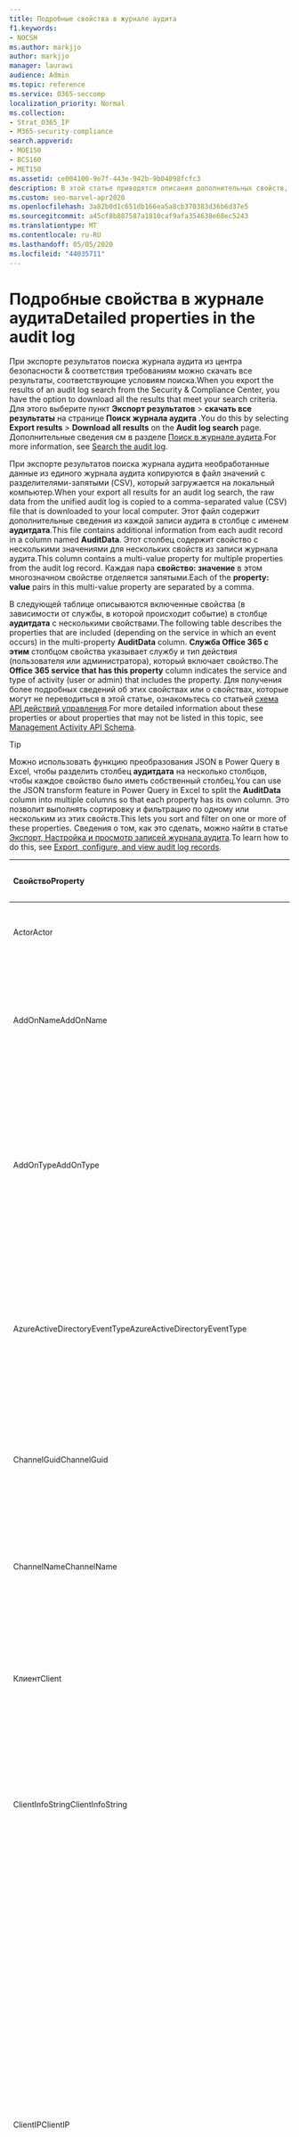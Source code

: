 ```yaml
---
title: Подробные свойства в журнале аудита
f1.keywords:
- NOCSH
ms.author: markjjo
author: markjjo
manager: laurawi
audience: Admin
ms.topic: reference
ms.service: O365-seccomp
localization_priority: Normal
ms.collection:
- Strat_O365_IP
- M365-security-compliance
search.appverid:
- MOE150
- BCS160
- MET150
ms.assetid: ce004100-9e7f-443e-942b-9b04098fcfc3
description: В этой статье приводятся описания дополнительных свойств, включенных при экспорте результатов для записи журнала аудита Office 365.
ms.custom: seo-marvel-apr2020
ms.openlocfilehash: 3a82b0d1c651db166ea5a8cb370383d36b6d37e5
ms.sourcegitcommit: a45cf8b887587a1810caf9afa354638e68ec5243
ms.translationtype: MT
ms.contentlocale: ru-RU
ms.lasthandoff: 05/05/2020
ms.locfileid: "44035711"
---
```

# <a name="detailed-properties-in-the-audit-log"></a><span data-ttu-id="66207-103">Подробные свойства в журнале аудита</span><span class="sxs-lookup"><span data-stu-id="66207-103">Detailed properties in the audit log</span></span>

<span data-ttu-id="66207-104">При экспорте результатов поиска журнала аудита из центра безопасности & соответствия требованиям можно скачать все результаты, соответствующие условиям поиска.</span><span class="sxs-lookup"><span data-stu-id="66207-104">When you export the results of an audit log search from the Security & Compliance Center, you have the option to download all the results that meet your search criteria.</span></span> <span data-ttu-id="66207-105">Для этого выберите пункт **Экспорт результатов** \> **скачать все результаты** на странице **Поиск журнала аудита** .</span><span class="sxs-lookup"><span data-stu-id="66207-105">You do this by selecting **Export results** \> **Download all results** on the **Audit log search** page.</span></span> <span data-ttu-id="66207-106">Дополнительные сведения см в разделе [Поиск в журнале аудита](search-the-audit-log-in-security-and-compliance.md).</span><span class="sxs-lookup"><span data-stu-id="66207-106">For more information, see [Search the audit log](search-the-audit-log-in-security-and-compliance.md).</span></span>
  
 <span data-ttu-id="66207-107">При экспорте результатов поиска журнала аудита необработанные данные из единого журнала аудита копируются в файл значений с разделителями-запятыми (CSV), который загружается на локальный компьютер.</span><span class="sxs-lookup"><span data-stu-id="66207-107">When your export all results for an audit log search, the raw data from the unified audit log is copied to a comma-separated value (CSV) file that is downloaded to your local computer.</span></span> <span data-ttu-id="66207-108">Этот файл содержит дополнительные сведения из каждой записи аудита в столбце с именем **аудитдата**.</span><span class="sxs-lookup"><span data-stu-id="66207-108">This file contains additional information from each audit record in a column named **AuditData**.</span></span> <span data-ttu-id="66207-109">Этот столбец содержит свойство с несколькими значениями для нескольких свойств из записи журнала аудита.</span><span class="sxs-lookup"><span data-stu-id="66207-109">This column contains a multi-value property for multiple properties from the audit log record.</span></span> <span data-ttu-id="66207-110">Каждая пара **свойство: значение** в этом многозначном свойстве отделяется запятыми.</span><span class="sxs-lookup"><span data-stu-id="66207-110">Each of the **property: value** pairs in this multi-value property are separated by a comma.</span></span> 
  
<span data-ttu-id="66207-111">В следующей таблице описываются включенные свойства (в зависимости от службы, в которой происходит событие) в столбце **аудитдата** с несколькими свойствами.</span><span class="sxs-lookup"><span data-stu-id="66207-111">The following table describes the properties that are included (depending on the service in which an event occurs) in the multi-property **AuditData** column.</span></span> <span data-ttu-id="66207-112">**Служба Office 365 с этим** столбцом свойства указывает службу и тип действия (пользователя или администратора), который включает свойство.</span><span class="sxs-lookup"><span data-stu-id="66207-112">The **Office 365 service that has this property** column indicates the service and type of activity (user or admin) that includes the property.</span></span> <span data-ttu-id="66207-113">Для получения более подробных сведений об этих свойствах или о свойствах, которые могут не переводиться в этой статье, ознакомьтесь со статьей [схема API действий управления](https://go.microsoft.com/fwlink/p/?LinkId=717993).</span><span class="sxs-lookup"><span data-stu-id="66207-113">For more detailed information about these properties or about properties that may not be listed in this topic, see [Management Activity API Schema](https://go.microsoft.com/fwlink/p/?LinkId=717993).</span></span>
  
> [!TIP]
> <span data-ttu-id="66207-114">Можно использовать функцию преобразования JSON в Power Query в Excel, чтобы разделить столбец **аудитдата** на несколько столбцов, чтобы каждое свойство было иметь собственный столбец.</span><span class="sxs-lookup"><span data-stu-id="66207-114">You can use the JSON transform feature in Power Query in Excel to split the **AuditData** column into multiple columns so that each property has its own column.</span></span> <span data-ttu-id="66207-115">Это позволит выполнять сортировку и фильтрацию по одному или нескольким из этих свойств.</span><span class="sxs-lookup"><span data-stu-id="66207-115">This lets you sort and filter on one or more of these properties.</span></span> <span data-ttu-id="66207-116">Сведения о том, как это сделать, можно найти в статье [Экспорт, Настройка и просмотр записей журнала аудита](export-view-audit-log-records.md).</span><span class="sxs-lookup"><span data-stu-id="66207-116">To learn how to do this, see [Export, configure, and view audit log records](export-view-audit-log-records.md).</span></span> 
  
|<span data-ttu-id="66207-117">**Свойство**</span><span class="sxs-lookup"><span data-stu-id="66207-117">**Property**</span></span>|<span data-ttu-id="66207-118">**Описание**</span><span class="sxs-lookup"><span data-stu-id="66207-118">**Description**</span></span>|<span data-ttu-id="66207-119">**Служба Microsoft 365 с этим свойством**</span><span class="sxs-lookup"><span data-stu-id="66207-119">**Microsoft 365 service that has this property**</span></span>|
|:-----|:-----|:-----|
|<span data-ttu-id="66207-120">Actor</span><span class="sxs-lookup"><span data-stu-id="66207-120">Actor</span></span>|<span data-ttu-id="66207-121">Учетная запись пользователя или службы, которая выполнила действие.</span><span class="sxs-lookup"><span data-stu-id="66207-121">The user or service account that performed the action.</span></span>|<span data-ttu-id="66207-122">Azure Active Directory</span><span class="sxs-lookup"><span data-stu-id="66207-122">Azure Active Directory</span></span>|
|<span data-ttu-id="66207-123">AddOnName</span><span class="sxs-lookup"><span data-stu-id="66207-123">AddOnName</span></span>|<span data-ttu-id="66207-124">Имя надстройки, которая была добавлена, удалена или обновлена в команде.</span><span class="sxs-lookup"><span data-stu-id="66207-124">The name of an add-on that was added, removed, or updated in a team.</span></span> <span data-ttu-id="66207-125">Тип надстроек в Microsoft Teams — это Bot, соединитель или вкладка.</span><span class="sxs-lookup"><span data-stu-id="66207-125">The type of add-ons in Microsoft Teams is a bot, a connector, or a tab.</span></span>|<span data-ttu-id="66207-126">Microsoft Teams</span><span class="sxs-lookup"><span data-stu-id="66207-126">Microsoft Teams</span></span>|
|<span data-ttu-id="66207-127">AddOnType</span><span class="sxs-lookup"><span data-stu-id="66207-127">AddOnType</span></span>|<span data-ttu-id="66207-128">Тип надстройки, которая была добавлена, удалена или обновлена в команде.</span><span class="sxs-lookup"><span data-stu-id="66207-128">The type of an add-on that was added, removed, or updated in a team.</span></span> <span data-ttu-id="66207-129">Следующие значения указывают тип надстройки.</span><span class="sxs-lookup"><span data-stu-id="66207-129">The following values indicate the type of add-on.</span></span>  <br/> <span data-ttu-id="66207-130">**1** — указывает на Bot.</span><span class="sxs-lookup"><span data-stu-id="66207-130">**1** - Indicates a bot.</span></span><br/> <span data-ttu-id="66207-131">**2** — указывает на соединитель.</span><span class="sxs-lookup"><span data-stu-id="66207-131">**2** - Indicates a connector.</span></span><br/> <span data-ttu-id="66207-132">**3** — указывает на вкладку.</span><span class="sxs-lookup"><span data-stu-id="66207-132">**3** - Indicates a tab.</span></span>|<span data-ttu-id="66207-133">Microsoft Teams</span><span class="sxs-lookup"><span data-stu-id="66207-133">Microsoft Teams</span></span>|
|<span data-ttu-id="66207-134">AzureActiveDirectoryEventType</span><span class="sxs-lookup"><span data-stu-id="66207-134">AzureActiveDirectoryEventType</span></span>|<span data-ttu-id="66207-135">Тип события Azure Active Directory.</span><span class="sxs-lookup"><span data-stu-id="66207-135">The type of Azure Active Directory event.</span></span> <span data-ttu-id="66207-136">Следующие значения указывают тип события.</span><span class="sxs-lookup"><span data-stu-id="66207-136">The following values indicate the type of event.</span></span>  <br/> <span data-ttu-id="66207-137">**0** — указывает на событие входа в учетную запись.</span><span class="sxs-lookup"><span data-stu-id="66207-137">**0** - Indicates an account login event.</span></span><br/> <span data-ttu-id="66207-138">**1** — указывает на событие безопасности приложения Azure.</span><span class="sxs-lookup"><span data-stu-id="66207-138">**1** - Indicates an Azure application security event.</span></span>|<span data-ttu-id="66207-139">Azure Active Directory</span><span class="sxs-lookup"><span data-stu-id="66207-139">Azure Active Directory</span></span>|
|<span data-ttu-id="66207-140">ChannelGuid</span><span class="sxs-lookup"><span data-stu-id="66207-140">ChannelGuid</span></span>|<span data-ttu-id="66207-141">Идентификатор канала Microsoft Teams.</span><span class="sxs-lookup"><span data-stu-id="66207-141">The ID of a Microsoft Teams channel.</span></span> <span data-ttu-id="66207-142">Команда, в которой находится канал, определена свойствами **теамнаме** и **теамгуид** .</span><span class="sxs-lookup"><span data-stu-id="66207-142">The team that the channel is located in is identified by the **TeamName** and **TeamGuid** properties.</span></span>|<span data-ttu-id="66207-143">Microsoft Teams</span><span class="sxs-lookup"><span data-stu-id="66207-143">Microsoft Teams</span></span>|
|<span data-ttu-id="66207-144">ChannelName</span><span class="sxs-lookup"><span data-stu-id="66207-144">ChannelName</span></span>|<span data-ttu-id="66207-145">Имя канала Microsoft Teams.</span><span class="sxs-lookup"><span data-stu-id="66207-145">The name of a Microsoft Teams channel.</span></span> <span data-ttu-id="66207-146">Команда, в которой находится канал, определена свойствами **теамнаме** и **теамгуид** .</span><span class="sxs-lookup"><span data-stu-id="66207-146">The team that the channel is located in is identified by the **TeamName** and **TeamGuid** properties.</span></span>|<span data-ttu-id="66207-147">Microsoft Teams</span><span class="sxs-lookup"><span data-stu-id="66207-147">Microsoft Teams</span></span>|
|<span data-ttu-id="66207-148">Клиент</span><span class="sxs-lookup"><span data-stu-id="66207-148">Client</span></span>|<span data-ttu-id="66207-149">Клиентское устройство, ОС устройства и браузер устройства, используемый для события входа (например, Nokia Lumia 920; Windows Phone 8; IE Mobile 11).</span><span class="sxs-lookup"><span data-stu-id="66207-149">The client device, the device OS, and the device browser used for the login event (for example, Nokia Lumia 920; Windows Phone 8; IE Mobile 11).</span></span>|<span data-ttu-id="66207-150">Azure Active Directory</span><span class="sxs-lookup"><span data-stu-id="66207-150">Azure Active Directory</span></span>|
|<span data-ttu-id="66207-151">ClientInfoString</span><span class="sxs-lookup"><span data-stu-id="66207-151">ClientInfoString</span></span>|<span data-ttu-id="66207-152">Сведения о почтовом клиенте, который использовался для выполнения операции (например, версия браузера, версия Outlook и сведения о мобильном устройстве)</span><span class="sxs-lookup"><span data-stu-id="66207-152">Information about the email client that was used to perform the operation, such as a browser version, Outlook version, and mobile device information</span></span>|<span data-ttu-id="66207-153">Exchange (действие почтового ящика)</span><span class="sxs-lookup"><span data-stu-id="66207-153">Exchange (mailbox activity)</span></span>|
|<span data-ttu-id="66207-154">ClientIP</span><span class="sxs-lookup"><span data-stu-id="66207-154">ClientIP</span></span>|<span data-ttu-id="66207-155">IP-адрес устройства, которое использовалось при регистрации действия в журнале.</span><span class="sxs-lookup"><span data-stu-id="66207-155">The IP address of the device that was used when the activity was logged.</span></span> <span data-ttu-id="66207-156">IP-адрес отображается в формате адреса IPv4 или IPv6.</span><span class="sxs-lookup"><span data-stu-id="66207-156">The IP address is displayed in either an IPv4 or IPv6 address format.</span></span><br/><br/> <span data-ttu-id="66207-157">Для некоторых служб значение, отображаемое в этом свойстве, может быть IP-адресом доверенного приложения (например, веб-приложений Office), обращающегося в службу от имени пользователя, а не IP-адресом устройства пользователя, выполнившего действие.</span><span class="sxs-lookup"><span data-stu-id="66207-157">For some services, the value displayed in this property might be the IP address for a trusted application (for example, Office on the web apps) calling into the service on behalf of a user and not the IP address of the device used by person who performed the activity.</span></span> <br/><br/><span data-ttu-id="66207-158">Кроме того, для действий администратора (или действий, выполняемых системной учетной записью) для событий, связанных с Azure Active Directory, этот IP-адрес не записывается `null`, а свойство клиентип имеет значение.</span><span class="sxs-lookup"><span data-stu-id="66207-158">Also, for admin activity (or activity performed by a system account) for Azure Active Directory-related events, the IP address isn't logged and the value for the ClientIP property is `null`.</span></span> |<span data-ttu-id="66207-159">Azure Active Directory, Exchange, SharePoint</span><span class="sxs-lookup"><span data-stu-id="66207-159">Azure Active Directory, Exchange, SharePoint</span></span>|
|<span data-ttu-id="66207-160">CreationTime</span><span class="sxs-lookup"><span data-stu-id="66207-160">CreationTime</span></span>|<span data-ttu-id="66207-161">Дата и время выполнения действия пользователем в формате UTC.</span><span class="sxs-lookup"><span data-stu-id="66207-161">The date and time in Coordinated Universal Time (UTC) when the user performed the activity.</span></span>|<span data-ttu-id="66207-162">Все</span><span class="sxs-lookup"><span data-stu-id="66207-162">All</span></span>|
|<span data-ttu-id="66207-163">DestinationFileExtension</span><span class="sxs-lookup"><span data-stu-id="66207-163">DestinationFileExtension</span></span>|<span data-ttu-id="66207-164">Расширение скопированного или перемещенного файла.</span><span class="sxs-lookup"><span data-stu-id="66207-164">The file extension of a file that is copied or moved.</span></span> <span data-ttu-id="66207-165">Это свойство отображается только для действий пользователя Филекопиед и Филемовед.</span><span class="sxs-lookup"><span data-stu-id="66207-165">This property is displayed only for the FileCopied and FileMoved user activities.</span></span>|<span data-ttu-id="66207-166">SharePoint;</span><span class="sxs-lookup"><span data-stu-id="66207-166">SharePoint</span></span>|
|<span data-ttu-id="66207-167">DestinationFileName</span><span class="sxs-lookup"><span data-stu-id="66207-167">DestinationFileName</span></span>|<span data-ttu-id="66207-168">Имя файла копируется или перемещается.</span><span class="sxs-lookup"><span data-stu-id="66207-168">The name of the file is copied or moved.</span></span> <span data-ttu-id="66207-169">Это свойство отображается только для действий Филекопиед и Филемовед.</span><span class="sxs-lookup"><span data-stu-id="66207-169">This property is displayed only for the FileCopied and FileMoved actions.</span></span>|<span data-ttu-id="66207-170">SharePoint;</span><span class="sxs-lookup"><span data-stu-id="66207-170">SharePoint</span></span>|
|<span data-ttu-id="66207-171">DestinationRelativeUrl</span><span class="sxs-lookup"><span data-stu-id="66207-171">DestinationRelativeUrl</span></span>|<span data-ttu-id="66207-172">URL-адрес конечной папки, в которую копируется или перемещается файл.</span><span class="sxs-lookup"><span data-stu-id="66207-172">The URL of the destination folder where a file is copied or moved.</span></span> <span data-ttu-id="66207-173">Сочетание значений для свойства **SiteUrl**, **дестинатионрелативеурл**и **Дестинатионфиленаме** совпадает со значением свойства **ObjectID** , которое представляет собой полный путь к файлу, который был скопирован.</span><span class="sxs-lookup"><span data-stu-id="66207-173">The combination of the values for the **SiteURL**, the **DestinationRelativeURL**, and the **DestinationFileName** property is the same as the value for the **ObjectID** property, which is the full path name for the file that was copied.</span></span> <span data-ttu-id="66207-174">Это свойство отображается только для действий пользователя Филекопиед и Филемовед.</span><span class="sxs-lookup"><span data-stu-id="66207-174">This property is displayed only for the FileCopied and FileMoved user activities.</span></span>|<span data-ttu-id="66207-175">SharePoint;</span><span class="sxs-lookup"><span data-stu-id="66207-175">SharePoint</span></span>|
|<span data-ttu-id="66207-176">EventSource</span><span class="sxs-lookup"><span data-stu-id="66207-176">EventSource</span></span>|<span data-ttu-id="66207-177">Определяет, произошло ли событие в SharePoint.</span><span class="sxs-lookup"><span data-stu-id="66207-177">Identifies that an event occurred in SharePoint.</span></span> <span data-ttu-id="66207-178">Возможные значения: **SharePoint** и **ObjectModel**.</span><span class="sxs-lookup"><span data-stu-id="66207-178">Possible values are **SharePoint** and **ObjectModel**.</span></span>|<span data-ttu-id="66207-179">SharePoint;</span><span class="sxs-lookup"><span data-stu-id="66207-179">SharePoint</span></span>|
|<span data-ttu-id="66207-180">ExternalAccess</span><span class="sxs-lookup"><span data-stu-id="66207-180">ExternalAccess</span></span>|<span data-ttu-id="66207-181">Для действий администратора Exchange указывает, был ли командлет запущен пользователем в Организации, сотрудником центра обработки данных Майкрософт или учетной записью службы центра обработки данных или полномочным администратором.</span><span class="sxs-lookup"><span data-stu-id="66207-181">For Exchange admin activity, specifies whether the cmdlet was run by a user in your organization, by Microsoft datacenter personnel or a datacenter service account, or by a delegated administrator.</span></span> <span data-ttu-id="66207-182">Значение **False** означает, что командлет был запущен пользователем в вашей организации.</span><span class="sxs-lookup"><span data-stu-id="66207-182">The value **False** indicates that the cmdlet was run by someone in your organization.</span></span> <span data-ttu-id="66207-183">Значение **True** значит, что командлет запустили сотрудник центра данных Майкрософт, учетная запись службы центра данных или полномочный администратор.</span><span class="sxs-lookup"><span data-stu-id="66207-183">The value **True** indicates that the cmdlet was run by datacenter personnel, a datacenter service account, or a delegated administrator.</span></span>  <br/> <span data-ttu-id="66207-184">Для действия почтовых ящиков Exchange указывает, был ли доступ к почтовому ящику пользователю за пресроком вашей организации.</span><span class="sxs-lookup"><span data-stu-id="66207-184">For Exchange mailbox activity, specifies whether a mailbox was accessed by a user outside your organization.</span></span>|<span data-ttu-id="66207-185">Exchange</span><span class="sxs-lookup"><span data-stu-id="66207-185">Exchange</span></span>|
|<span data-ttu-id="66207-186">ExtendedProperties</span><span class="sxs-lookup"><span data-stu-id="66207-186">ExtendedProperties</span></span>|<span data-ttu-id="66207-187">Расширенные свойства для события Azure Active Directory.</span><span class="sxs-lookup"><span data-stu-id="66207-187">The extended properties for an Azure Active Directory event.</span></span>|<span data-ttu-id="66207-188">Azure Active Directory</span><span class="sxs-lookup"><span data-stu-id="66207-188">Azure Active Directory</span></span>|
|<span data-ttu-id="66207-189">Идентификатор</span><span class="sxs-lookup"><span data-stu-id="66207-189">ID</span></span>|<span data-ttu-id="66207-190">Идентификатор записи отчета.</span><span class="sxs-lookup"><span data-stu-id="66207-190">The ID of the report entry.</span></span> <span data-ttu-id="66207-191">ИДЕНТИФИКАТОР уникально идентифицирует запись отчета.</span><span class="sxs-lookup"><span data-stu-id="66207-191">The ID uniquely identifies the report entry.</span></span>|<span data-ttu-id="66207-192">Все</span><span class="sxs-lookup"><span data-stu-id="66207-192">All</span></span>|
|<span data-ttu-id="66207-193">InternalLogonType</span><span class="sxs-lookup"><span data-stu-id="66207-193">InternalLogonType</span></span>|<span data-ttu-id="66207-194">Зарезервировано для внутреннего использования.</span><span class="sxs-lookup"><span data-stu-id="66207-194">Reserved for internal use.</span></span>|<span data-ttu-id="66207-195">Exchange (действие почтового ящика)</span><span class="sxs-lookup"><span data-stu-id="66207-195">Exchange (mailbox activity)</span></span>|
|<span data-ttu-id="66207-196">ItemType</span><span class="sxs-lookup"><span data-stu-id="66207-196">ItemType</span></span>|<span data-ttu-id="66207-197">Тип объекта, который был открыт или изменен.</span><span class="sxs-lookup"><span data-stu-id="66207-197">The type of object that was accessed or modified.</span></span> <span data-ttu-id="66207-198">Возможные значения: **файл**, **Папка**, **веб**, **сайт**, **клиент**и **DocumentLibrary**.</span><span class="sxs-lookup"><span data-stu-id="66207-198">Possible values include **File**, **Folder**, **Web**, **Site**, **Tenant**, and **DocumentLibrary**.</span></span>|<span data-ttu-id="66207-199">SharePoint;</span><span class="sxs-lookup"><span data-stu-id="66207-199">SharePoint</span></span>|
|<span data-ttu-id="66207-200">LoginStatus</span><span class="sxs-lookup"><span data-stu-id="66207-200">LoginStatus</span></span>|<span data-ttu-id="66207-201">Определяет ошибки входа в систему, которые могут быть выполнены.</span><span class="sxs-lookup"><span data-stu-id="66207-201">Identifies login failures that might have occurred.</span></span>|<span data-ttu-id="66207-202">Azure Active Directory</span><span class="sxs-lookup"><span data-stu-id="66207-202">Azure Active Directory</span></span>|
|<span data-ttu-id="66207-203">LogonType</span><span class="sxs-lookup"><span data-stu-id="66207-203">LogonType</span></span>|<span data-ttu-id="66207-204">Тип доступа к почтовому ящику.</span><span class="sxs-lookup"><span data-stu-id="66207-204">The type of mailbox access.</span></span> <span data-ttu-id="66207-205">Следующие значения указывают тип пользователя, получившего доступ к почтовому ящику.</span><span class="sxs-lookup"><span data-stu-id="66207-205">The following values indicate the type of user who accessed the mailbox.</span></span>  <br/><br/> <span data-ttu-id="66207-206">**0** — указывает на владельца почтового ящика.</span><span class="sxs-lookup"><span data-stu-id="66207-206">**0** - Indicates a mailbox owner.</span></span><br/> <span data-ttu-id="66207-207">**1** — указывает на администратора.</span><span class="sxs-lookup"><span data-stu-id="66207-207">**1** - Indicates an administrator.</span></span><br/> <span data-ttu-id="66207-208">**2** — указывает на делегат.</span><span class="sxs-lookup"><span data-stu-id="66207-208">**2** - Indicates a delegate.</span></span> <br/><span data-ttu-id="66207-209">**3** — указывает транспортную службу в центре обработки данных Майкрософт.</span><span class="sxs-lookup"><span data-stu-id="66207-209">**3** - Indicates the transport service in the Microsoft datacenter.</span></span><br/> <span data-ttu-id="66207-210">**4** — указывает учетную запись службы в центре обработки данных Майкрософт.</span><span class="sxs-lookup"><span data-stu-id="66207-210">**4** - Indicates a   service account in the Microsoft datacenter.</span></span> <br/><span data-ttu-id="66207-211">**6** указывает на делегированного администратора.</span><span class="sxs-lookup"><span data-stu-id="66207-211">**6** - Indicates a delegated administrator.</span></span>|<span data-ttu-id="66207-212">Exchange (действие почтового ящика)</span><span class="sxs-lookup"><span data-stu-id="66207-212">Exchange (mailbox activity)</span></span>|
|<span data-ttu-id="66207-213">MailboxGuid</span><span class="sxs-lookup"><span data-stu-id="66207-213">MailboxGuid</span></span>|<span data-ttu-id="66207-214">GUID почтового ящика Exchange, к которому получен доступ.</span><span class="sxs-lookup"><span data-stu-id="66207-214">The Exchange GUID of the mailbox that was accessed.</span></span>|<span data-ttu-id="66207-215">Exchange (действие почтового ящика)</span><span class="sxs-lookup"><span data-stu-id="66207-215">Exchange (mailbox activity)</span></span>|
|<span data-ttu-id="66207-216">MailboxOwnerUPN</span><span class="sxs-lookup"><span data-stu-id="66207-216">MailboxOwnerUPN</span></span>|<span data-ttu-id="66207-217">Адрес электронной почты пользователя, владеющего почтовым ящиком, к которому получен доступ.</span><span class="sxs-lookup"><span data-stu-id="66207-217">The email address of the person who owns the mailbox that was accessed.</span></span>|<span data-ttu-id="66207-218">Exchange (действие почтового ящика)</span><span class="sxs-lookup"><span data-stu-id="66207-218">Exchange (mailbox activity)</span></span>|
|<span data-ttu-id="66207-219">"Участники"</span><span class="sxs-lookup"><span data-stu-id="66207-219">Members</span></span>|<span data-ttu-id="66207-220">Список пользователей, которые были добавлены в команду или удалены из нее.</span><span class="sxs-lookup"><span data-stu-id="66207-220">Lists the users that have been added or removed from a team.</span></span> <span data-ttu-id="66207-221">Перечисленные ниже значения указывают на тип роли, назначенной пользователю.</span><span class="sxs-lookup"><span data-stu-id="66207-221">The following values indicate the Role type assigned to the user.</span></span>  <br/><br/> <span data-ttu-id="66207-222">**1** — указывает на роль владельца.</span><span class="sxs-lookup"><span data-stu-id="66207-222">**1** - Indicates  the Owner role.</span></span><br/> <span data-ttu-id="66207-223">**2** — указывает на роль "Участник".</span><span class="sxs-lookup"><span data-stu-id="66207-223">**2** - Indicates the Member role.</span></span><br/> <span data-ttu-id="66207-224">**3** — указывает на роль "Гость".</span><span class="sxs-lookup"><span data-stu-id="66207-224">**3** - Indicates the Guest role.</span></span> <br/><br/><span data-ttu-id="66207-225">Свойство Members также включает название организации и адрес электронной почты участника.</span><span class="sxs-lookup"><span data-stu-id="66207-225">The Members property also includes the name of your organization, and the member's email address.</span></span>|<span data-ttu-id="66207-226">Microsoft Teams</span><span class="sxs-lookup"><span data-stu-id="66207-226">Microsoft Teams</span></span>|
|<span data-ttu-id="66207-227">ModifiedProperties (имя, NewValue, OldValue)</span><span class="sxs-lookup"><span data-stu-id="66207-227">ModifiedProperties (Name, NewValue, OldValue)</span></span>|<span data-ttu-id="66207-228">Это свойство включается для действий администратора, таких как добавление пользователя в качестве участника сайта или члена группы администраторов семейства веб-сайтов.</span><span class="sxs-lookup"><span data-stu-id="66207-228">The property is included for admin events, such as adding a user as a member of a site or a site collection admin group.</span></span> <span data-ttu-id="66207-229">Свойство включает имя измененного свойства (например, "Группа администраторов сайта") нового значения свойства Modified (например, пользователя, добавленного в качестве администратора сайта, а также предыдущее значение измененного объекта.</span><span class="sxs-lookup"><span data-stu-id="66207-229">The property includes the name of the property that was modified (for example, the Site Admin group) the new value of the modified property (such the user who was added as a site admin, and the previous value of the modified object.</span></span>|<span data-ttu-id="66207-230">Все (действия администратора)</span><span class="sxs-lookup"><span data-stu-id="66207-230">All (admin activity)</span></span>|
|<span data-ttu-id="66207-231">ObjectId</span><span class="sxs-lookup"><span data-stu-id="66207-231">ObjectId</span></span>|<span data-ttu-id="66207-232">Что касается ведения журнала аудита действий администратора Exchange, это имя объекта, измененного командлетом.</span><span class="sxs-lookup"><span data-stu-id="66207-232">For Exchange admin audit logging, the name of the object that was modified by the cmdlet.</span></span>  <br/> <span data-ttu-id="66207-233">Для действия SharePoint — полный URL-путь к файлу или папке, к которым обращается пользователь.</span><span class="sxs-lookup"><span data-stu-id="66207-233">For SharePoint activity, the full URL path name of the file or folder accessed by a user.</span></span>  <br/> <span data-ttu-id="66207-234">Для действия Azure AD введите имя учетной записи пользователя, которая была изменена.</span><span class="sxs-lookup"><span data-stu-id="66207-234">For Azure AD activity, the name of the user account that was modified.</span></span>|<span data-ttu-id="66207-235">Все</span><span class="sxs-lookup"><span data-stu-id="66207-235">All</span></span>|
|<span data-ttu-id="66207-236">Operation</span><span class="sxs-lookup"><span data-stu-id="66207-236">Operation</span></span>|<span data-ttu-id="66207-237">Название действия пользователя или администратора.</span><span class="sxs-lookup"><span data-stu-id="66207-237">The name of the user or admin activity.</span></span> <span data-ttu-id="66207-238">Значение этого свойства соответствует значению, выбранному в раскрывающемся списке " **действия** ".</span><span class="sxs-lookup"><span data-stu-id="66207-238">The value of this property corresponds to the value that was selected in the **Activities** drop down list.</span></span> <span data-ttu-id="66207-239">Если выбран параметр **Показать результаты для всех действий** , отчет будет включать записи для всех действий пользователя и администратора для всех служб.</span><span class="sxs-lookup"><span data-stu-id="66207-239">If **Show results for all activities** was selected, the report will included entries for all user and admin activities for all services.</span></span> <span data-ttu-id="66207-240">Описание операций и действий, регистрируемых в журнале аудита, приведено на вкладке "действия при **аудите** " в разделе [Поиск в журнале аудита в Office 365](search-the-audit-log-in-security-and-compliance.md).</span><span class="sxs-lookup"><span data-stu-id="66207-240">For a description of the operations/activities that are logged in the audit log, see the **Audited activities** tab in [Search the audit log in the Office 365](search-the-audit-log-in-security-and-compliance.md).</span></span>  <br/> <span data-ttu-id="66207-241">Что касается действий администратора Exchange, это свойство определяет имя запущенного командлета.</span><span class="sxs-lookup"><span data-stu-id="66207-241">For Exchange admin activity, this property identifies the name of the cmdlet that was run.</span></span>|<span data-ttu-id="66207-242">Все</span><span class="sxs-lookup"><span data-stu-id="66207-242">All</span></span>|
|<span data-ttu-id="66207-243">OrganizationId</span><span class="sxs-lookup"><span data-stu-id="66207-243">OrganizationId</span></span>|<span data-ttu-id="66207-244">GUID вашей организации.</span><span class="sxs-lookup"><span data-stu-id="66207-244">The GUID for your organization.</span></span>|<span data-ttu-id="66207-245">Все</span><span class="sxs-lookup"><span data-stu-id="66207-245">All</span></span>|
|<span data-ttu-id="66207-246">Path</span><span class="sxs-lookup"><span data-stu-id="66207-246">Path</span></span>|<span data-ttu-id="66207-247">Имя папки почтового ящика, где расположено сообщение, к которому получен доступ.</span><span class="sxs-lookup"><span data-stu-id="66207-247">The name of the mailbox folder where the message that was accessed is located.</span></span> <span data-ttu-id="66207-248">Это свойство также определяет папку, в которую создается или копируется или перемещается сообщение.</span><span class="sxs-lookup"><span data-stu-id="66207-248">This property also identifies the folder a where a message is created in or copied/moved to.</span></span>|<span data-ttu-id="66207-249">Exchange (действие почтового ящика)</span><span class="sxs-lookup"><span data-stu-id="66207-249">Exchange (mailbox activity)</span></span>|
|<span data-ttu-id="66207-250">Параметры</span><span class="sxs-lookup"><span data-stu-id="66207-250">Parameters</span></span>|<span data-ttu-id="66207-251">Для действий администратора Exchange — имя и значение для всех параметров, которые использовались с командлетом, указанным в свойстве Operation.</span><span class="sxs-lookup"><span data-stu-id="66207-251">For Exchange admin activity, the name and value for all parameters that were used with the cmdlet that is identified in the Operation property.</span></span>|<span data-ttu-id="66207-252">Exchange (действия администратора)</span><span class="sxs-lookup"><span data-stu-id="66207-252">Exchange (admin activity)</span></span>|
|<span data-ttu-id="66207-253">RecordType</span><span class="sxs-lookup"><span data-stu-id="66207-253">RecordType</span></span>|<span data-ttu-id="66207-254">Тип операции, указанный в записи.</span><span class="sxs-lookup"><span data-stu-id="66207-254">The type of operation indicated by the record.</span></span> <span data-ttu-id="66207-255">Следующие значения указывают тип записи.</span><span class="sxs-lookup"><span data-stu-id="66207-255">The following values indicate the record type.</span></span>  <br/><br/> <span data-ttu-id="66207-256">**1** — указывает запись из журнала аудита администратора Exchange.</span><span class="sxs-lookup"><span data-stu-id="66207-256">**1** - Indicates a record from the  Exchange  admin audit log.</span></span> <br/><span data-ttu-id="66207-257">**2** — указывает запись в журнале аудита почтовых ящиков Exchange для операции, выполняемой с одним элементом почтового ящика.</span><span class="sxs-lookup"><span data-stu-id="66207-257">**2** - Indicates a record from the  Exchange  mailbox audit log for an operation performed on a singled mailbox item.</span></span> <br/><span data-ttu-id="66207-258">**3** — также указывает запись из журнала аудита почтовых ящиков Exchange.</span><span class="sxs-lookup"><span data-stu-id="66207-258">**3** - Also indicates a record from the  Exchange  mailbox audit log.</span></span> <span data-ttu-id="66207-259">Этот тип записи указывает на то, что операция была выполнена над несколькими элементами в исходном почтовом ящике (например, перемещение нескольких элементов в папку "Удаленные" или окончательное удаление нескольких элементов).</span><span class="sxs-lookup"><span data-stu-id="66207-259">This record type indicates that the operation was performed on multiple items in the source mailbox (such as moving multiple items to the Deleted Items folder or permanently deleting multiple items).</span></span> <br/><span data-ttu-id="66207-260">**4** — указывает на работу администратора сайта в SharePoint, например администратора или пользователя, который назначает разрешения для сайта.</span><span class="sxs-lookup"><span data-stu-id="66207-260">**4** - Indicates a site admin operation in SharePoint, such as an administrator or user assigning permissions to a site.</span></span> <br/><span data-ttu-id="66207-261">**6** — обозначает операцию, связанную с файлами или папками в SharePoint, например пользователь, просматривающий или изменяющий файл.</span><span class="sxs-lookup"><span data-stu-id="66207-261">**6** - Indicates a file or folder-related operation in SharePoint, such as a user viewing or modifying a file.</span></span> <br/><span data-ttu-id="66207-262">**8** — указывает на административную операцию, выполняемую в Azure Active Directory.</span><span class="sxs-lookup"><span data-stu-id="66207-262">**8** - Indicates an admin operation performed in Azure Active Directory.</span></span> <br/><span data-ttu-id="66207-263">**9** — указывает на события входа в OrgID в Azure Active Directory.</span><span class="sxs-lookup"><span data-stu-id="66207-263">**9** - Indicates  OrgId logon events in Azure Active Directory.</span></span> <span data-ttu-id="66207-264">Этот тип записи устарел.</span><span class="sxs-lookup"><span data-stu-id="66207-264">This record type is being deprecated.</span></span> <br/><span data-ttu-id="66207-265">**10** — обозначает события командлетов безопасности, которые были выполнены персоналом Майкрософт в центре обработки данных.</span><span class="sxs-lookup"><span data-stu-id="66207-265">**10** - Indicates security cmdlet events that were performed by Microsoft personnel in the data center.</span></span> <br/><span data-ttu-id="66207-266">**11** — события защиты от потери данных (DLP) в SharePoint.</span><span class="sxs-lookup"><span data-stu-id="66207-266">**11** - Indicates Data loss protection (DLP) events in SharePoint.</span></span><br/> <span data-ttu-id="66207-267">**12** — обозначает события Sway.</span><span class="sxs-lookup"><span data-stu-id="66207-267">**12** - Indicates Sway events.</span></span> <br/><span data-ttu-id="66207-268">**13** — указывает на события DLP в Exchange, если они настроены с помощью единой политики DLP.</span><span class="sxs-lookup"><span data-stu-id="66207-268">**13** - Indicates DLP events in Exchange, when configured with a unified a DLP policy.</span></span> <span data-ttu-id="66207-269">События защиты от потери данных, основанные на правилах для обработки почты Exchange (которые также называются правилами транспорта), не поддерживаются.</span><span class="sxs-lookup"><span data-stu-id="66207-269">DLP events based on Exchange mail flow rules (also known as transport rules) aren't supported.</span></span><br><span data-ttu-id="66207-270">**14** — обозначает события общего доступа в SharePoint.</span><span class="sxs-lookup"><span data-stu-id="66207-270">**14** - Indicates sharing events in SharePoint.</span></span><br/> <span data-ttu-id="66207-271">**15** — указывает на события входа в службу маркеров безопасности (STS) в Azure Active Directory.</span><span class="sxs-lookup"><span data-stu-id="66207-271">**15** - Indicates Secure Token Service (STS) logon events in Azure Active Directory.</span></span> <br/><span data-ttu-id="66207-272">**18** — указывает на события центра безопасности & соответствия требованиям.</span><span class="sxs-lookup"><span data-stu-id="66207-272">**18** - Indicates Security & Compliance Center events.</span></span> <br/><span data-ttu-id="66207-273">**19** — обозначающие операции с почтовыми ящиками Exchange для повторяющихся действий, выполняемых в течение очень короткой длительности.</span><span class="sxs-lookup"><span data-stu-id="66207-273">**19** - Indicates aggregated Exchange mailbox operations for repetitive activity that occurs within a very short duration.</span></span> <br/><span data-ttu-id="66207-274">**20** — указывает на события Power BI.</span><span class="sxs-lookup"><span data-stu-id="66207-274">**20** - Indicates Power BI events.</span></span> <br/><span data-ttu-id="66207-275">**21**— обозначает события Dynamics 365.</span><span class="sxs-lookup"><span data-stu-id="66207-275">**21**- Indicates Dynamics 365 events.</span></span><br/><span data-ttu-id="66207-276">**22** — обозначает события Yammer.</span><span class="sxs-lookup"><span data-stu-id="66207-276">**22** - Indicates Yammer events.</span></span> <br/><span data-ttu-id="66207-277">**23** — обозначает события Skype для бизнеса.</span><span class="sxs-lookup"><span data-stu-id="66207-277">**23** - Indicates Skype for Business events.</span></span> <br/><span data-ttu-id="66207-278">**24** — указывает на события обнаружения электронных данных.</span><span class="sxs-lookup"><span data-stu-id="66207-278">**24** - Indicates eDiscovery events.</span></span> <span data-ttu-id="66207-279">Этот тип записей указывает действия, выполненные при выполнении поиска контента и управления делами обнаружения электронных данных в центре безопасности и соответствия требованиям.</span><span class="sxs-lookup"><span data-stu-id="66207-279">This record type indicates activities that were performed by running content searches and managing eDiscovery cases in the security and compliance center.</span></span> <span data-ttu-id="66207-280">Дополнительные сведения см в разделе [Поиск действий обнаружения электронных данных в журнале аудита](search-for-ediscovery-activities-in-the-audit-log.md).</span><span class="sxs-lookup"><span data-stu-id="66207-280">For more information, see [Search for eDiscovery activities in the audit log](search-for-ediscovery-activities-in-the-audit-log.md).</span></span><br/><span data-ttu-id="66207-281">**25, 26 или 27** — обозначает события Microsoft Teams.</span><span class="sxs-lookup"><span data-stu-id="66207-281">**25, 26, or 27** - Indicates Microsoft Teams events.</span></span> <br/><span data-ttu-id="66207-282">**28** указывает события фишинга и вредоносных программ из Exchange Online Protection и Office 365 Advanced Threat protection.</span><span class="sxs-lookup"><span data-stu-id="66207-282">**28** - Indicates phishing and malware events from Exchange Online Protection and Office 365 Advanced Threat Protection.</span></span><br/><span data-ttu-id="66207-283">**29** — указывает на события отправки из Exchange Online Protection и Office 365 Advanced Threat protection.</span><span class="sxs-lookup"><span data-stu-id="66207-283">**29** - Indicates submission events from Exchange Online Protection and Office 365 Advanced Threat Protection.</span></span><br/><span data-ttu-id="66207-284">**30** — обозначает Microsoft Power Автоматизация (ранее называемые событиями Microsoft Flow).</span><span class="sxs-lookup"><span data-stu-id="66207-284">**30** - Indicates Microsoft Power Automate (formerly called Microsoft Flow) events.</span></span><br/> <span data-ttu-id="66207-285">**31** — обозначает Расширенные события обнаружения электронных данных.</span><span class="sxs-lookup"><span data-stu-id="66207-285">**31** - Indicates Advanced eDiscovery events.</span></span><br/> <span data-ttu-id="66207-286">**32** — обозначает события Microsoft Stream.</span><span class="sxs-lookup"><span data-stu-id="66207-286">**32** - Indicates Microsoft Stream events.</span></span><br/> <span data-ttu-id="66207-287">**33** — указывает события, связанные с классификацией DLP в SharePoint.</span><span class="sxs-lookup"><span data-stu-id="66207-287">**33** - Indicates events related to DLP classification in SharePoint.</span></span><br/><span data-ttu-id="66207-288">**35** — обозначает события Microsoft Project.</span><span class="sxs-lookup"><span data-stu-id="66207-288">**35** - Indicates Microsoft Project events.</span></span> <br/> <span data-ttu-id="66207-289">**36** — обозначает события списка SharePoint.</span><span class="sxs-lookup"><span data-stu-id="66207-289">**36** - Indicates SharePoint list events.</span></span><br/><span data-ttu-id="66207-290">**37** — указывает на события, связанные с комментариями SharePoint.</span><span class="sxs-lookup"><span data-stu-id="66207-290">**37** - Indicates events related to SharePoint comments.</span></span> <br/><span data-ttu-id="66207-291">**38** — указывает события, связанные с политиками хранения и метками хранения в центре безопасности и соответствия требованиям.</span><span class="sxs-lookup"><span data-stu-id="66207-291">**38** - Indicates events related to retention policies and retention labels in the security and compliance center.</span></span>  <br/><span data-ttu-id="66207-292">**40** — указывает на события, получаемые в результате оповещений о безопасности и соответствии требованиям.</span><span class="sxs-lookup"><span data-stu-id="66207-292">**40** - Indicates events that results from security and compliance alert signals.</span></span><br/> <span data-ttu-id="66207-293">**41** — указывает события для безопасных ссылок на события блокировки и переопределения блоков в Office 365 Advanced Threat protection.</span><span class="sxs-lookup"><span data-stu-id="66207-293">**41** - Indicates safe links time-of-block and block override events in Office 365 Advanced Threat Protection.</span></span><br/><span data-ttu-id="66207-294">**42** — указывает события, связанные с аналитическими сведениями и отчетами в центре безопасности & соответствия требованиям.</span><span class="sxs-lookup"><span data-stu-id="66207-294">**42** - Indicates events related to insights and reports in the Security & Compliance Center.</span></span><br/><span data-ttu-id="66207-295">**44** — указывает события аналитики рабочего места.</span><span class="sxs-lookup"><span data-stu-id="66207-295">**44** - Indicates Workplace Analytics events.</span></span> <br/><span data-ttu-id="66207-296">**45** — указывает на события Power Apps.</span><span class="sxs-lookup"><span data-stu-id="66207-296">**45** - Indicates Power Apps events.</span></span> <br/> <span data-ttu-id="66207-297">**47** — обозначает фишинговые события и события вредоносных программ из Office 365 Advanced Threat Protection для файлов в SharePoint, OneDrive и Microsoft Teams.</span><span class="sxs-lookup"><span data-stu-id="66207-297">**47** - Indicates phishing and malware events from Office 365 Advanced Threat Protection for files in SharePoint, OneDrive, and Microsoft Teams.</span></span><br/> <span data-ttu-id="66207-298">**49** — указывает события [приложения пострадавшие](https://docs.microsoft.com/MicrosoftTeams/expand-teams-across-your-org/healthcare/patients-audit) в Microsoft Teams для сферы здравоохранения.</span><span class="sxs-lookup"><span data-stu-id="66207-298">**49** - Indicates [Patients application](https://docs.microsoft.com/MicrosoftTeams/expand-teams-across-your-org/healthcare/patients-audit) events in Microsoft Teams for Healthcare.</span></span> <br/><span data-ttu-id="66207-299">**50** — указывает на события, связанные с действием аудита почтового ящика маилитемсакцессед.</span><span class="sxs-lookup"><span data-stu-id="66207-299">**50** - Indicates events related to the MailItemsAccessed mailbox audit action.</span></span> <br/><span data-ttu-id="66207-300">**51** показывает события, связанные с нежелательной почтой и почтовыми санацией.</span><span class="sxs-lookup"><span data-stu-id="66207-300">**51** Indicates events related to Anti-spam and mail hygiene.</span></span> <br/><span data-ttu-id="66207-301">**52** — указывает на события, связанные с API REST для аналитики данных.</span><span class="sxs-lookup"><span data-stu-id="66207-301">**52** - Indicates events related to the Data Insights REST API.</span></span><br/><span data-ttu-id="66207-302">**53** — указывает события, связанные с применением политик барьера информации.</span><span class="sxs-lookup"><span data-stu-id="66207-302">**53** - Indicates events related to the application of information barrier policies.</span></span> <span data-ttu-id="66207-303">Дополнительную информацию можно узнать в статье [Определение политик для барьеров информации](information-barriers-policies.md).</span><span class="sxs-lookup"><span data-stu-id="66207-303">For more information, see [Define policies for information barriers](information-barriers-policies.md).</span></span> <br/><span data-ttu-id="66207-304">**54** — обозначает события элемента списка SharePoint.</span><span class="sxs-lookup"><span data-stu-id="66207-304">**54** - Indicates SharePoint list item events.</span></span><br/><span data-ttu-id="66207-305">**55** — указывает на события типа контента SharePoint.</span><span class="sxs-lookup"><span data-stu-id="66207-305">**55** - Indicates SharePoint content type events.</span></span><br/> <span data-ttu-id="66207-306">**56** — обозначает события поля списка SharePoint.</span><span class="sxs-lookup"><span data-stu-id="66207-306">**56** - Indicates SharePoint list field events.</span></span> <br/><span data-ttu-id="66207-307">**62** — указывает на события, связанные с кампаниями по атакам электронной почты.</span><span class="sxs-lookup"><span data-stu-id="66207-307">**62** - Indicates events related to email attack campaigns.</span></span> <span data-ttu-id="66207-308">Дополнительные сведения см в статье [представления кампании в Office 365 ATP](https://docs.microsoft.com/microsoft-365/security/office-365-security/campaigns).</span><span class="sxs-lookup"><span data-stu-id="66207-308">For more information, see [Campaign Views in Office 365 ATP](https://docs.microsoft.com/microsoft-365/security/office-365-security/campaigns).</span></span><br/><span data-ttu-id="66207-309">**64** — указывает на автоматическое исследование и события отклика.</span><span class="sxs-lookup"><span data-stu-id="66207-309">**64** - Indicates automated investigation and response events.</span></span> <span data-ttu-id="66207-310">Сведения о том, как [автоматизированное исследование и реагирование (AIR) в Office 365](../security/office-365-security/automated-investigation-response-office.md)</span><span class="sxs-lookup"><span data-stu-id="66207-310">For information, see [automated investigation and response (AIR) in Office 365](../security/office-365-security/automated-investigation-response-office.md)</span></span><br/><span data-ttu-id="66207-311">**65** — указывает на события записи аудита карантина.</span><span class="sxs-lookup"><span data-stu-id="66207-311">**65** - Indicates Quarantine Audit Record events.</span></span><br/><span data-ttu-id="66207-312">**66** — обозначает события Microsoft Forms.</span><span class="sxs-lookup"><span data-stu-id="66207-312">**66** - Indicates Microsoft Forms events.</span></span><br/><span data-ttu-id="66207-313">**68** — обозначает события обеспечения соответствия связи в Exchange.</span><span class="sxs-lookup"><span data-stu-id="66207-313">**68** - Indicates Communication compliance events in Exchange.</span></span> <span data-ttu-id="66207-314">Дополнительные сведения см [в статье соответствие требованиям в Microsoft 365](communication-compliance.md).</span><span class="sxs-lookup"><span data-stu-id="66207-314">For more information, see [Communication compliance in Microsoft 365](communication-compliance.md).</span></span><br/><span data-ttu-id="66207-315">**69** — указывает на события, связанные с шифрованием с ключом клиента.</span><span class="sxs-lookup"><span data-stu-id="66207-315">**69** - Indicates events related to Customer Key Encryption.</span></span> <span data-ttu-id="66207-316">Дополнительные сведения см. [в разделе Шифрование службы с помощью ключа клиента в Office 365](customer-key-overview.md).</span><span class="sxs-lookup"><span data-stu-id="66207-316">For more information, see [Service encryption with Customer Key in Office 365](customer-key-overview.md).</span></span> 
|<span data-ttu-id="66207-317">ResultStatus</span><span class="sxs-lookup"><span data-stu-id="66207-317">ResultStatus</span></span>|<span data-ttu-id="66207-318">Указывает, было ли действие (указанное в свойстве **Operation** ) успешным или нет.</span><span class="sxs-lookup"><span data-stu-id="66207-318">Indicates whether the action (specified in the **Operation** property) was successful or not.</span></span>  <br/> <span data-ttu-id="66207-319">Для действий администратора Exchange значение имеет значение **true** (успешно) или **false** (неудачно).</span><span class="sxs-lookup"><span data-stu-id="66207-319">For Exchange admin activity, the value is either **True** (successful) or **False** (failed).</span></span>|<span data-ttu-id="66207-320">Все</span><span class="sxs-lookup"><span data-stu-id="66207-320">All</span></span>  <br/>|
|<span data-ttu-id="66207-321">секуритикомплианцецентеревенттипе</span><span class="sxs-lookup"><span data-stu-id="66207-321">SecurityComplianceCenterEventType</span></span>|<span data-ttu-id="66207-322">Указывает на то, что действие было событием центра безопасности & соответствия требованиям.</span><span class="sxs-lookup"><span data-stu-id="66207-322">Indicates that the activity was a Security & Compliance Center event.</span></span> <span data-ttu-id="66207-323">Все действия центра безопасности & центра соответствия требованиям будут иметь значение **0** для этого свойства.</span><span class="sxs-lookup"><span data-stu-id="66207-323">All Security & Compliance Center activities will have a value of **0** for this property.</span></span>|<span data-ttu-id="66207-324">Центр безопасности и соответствия требованиям</span><span class="sxs-lookup"><span data-stu-id="66207-324">Security & Compliance Center</span></span>|
|<span data-ttu-id="66207-325">SharingType</span><span class="sxs-lookup"><span data-stu-id="66207-325">SharingType</span></span>|<span data-ttu-id="66207-326">Тип разрешений общего доступа, назначенный пользователю, к которому предоставлен общий доступ к ресурсу.</span><span class="sxs-lookup"><span data-stu-id="66207-326">The type of sharing permissions that was assigned to the user that the resource was shared with.</span></span> <span data-ttu-id="66207-327">Этот пользователь определен в свойстве **усершаредвис** .</span><span class="sxs-lookup"><span data-stu-id="66207-327">This user is identified in the **UserSharedWith** property.</span></span>|<span data-ttu-id="66207-328">SharePoint;</span><span class="sxs-lookup"><span data-stu-id="66207-328">SharePoint</span></span>|
|<span data-ttu-id="66207-329">Сайт</span><span class="sxs-lookup"><span data-stu-id="66207-329">Site</span></span>|<span data-ttu-id="66207-330">GUID сайта, на котором расположены файл или папка, к которым получил доступ пользователь.</span><span class="sxs-lookup"><span data-stu-id="66207-330">The GUID of the site where the file or folder accessed by the user is located.</span></span>|<span data-ttu-id="66207-331">SharePoint;</span><span class="sxs-lookup"><span data-stu-id="66207-331">SharePoint</span></span>|
|<span data-ttu-id="66207-332">SiteUrl</span><span class="sxs-lookup"><span data-stu-id="66207-332">SiteUrl</span></span>|<span data-ttu-id="66207-333">URL-адрес сайта, на котором расположены файл или папка, к которым получил доступ пользователь.</span><span class="sxs-lookup"><span data-stu-id="66207-333">The URL of the site where the file or folder accessed by the user is located.</span></span>|<span data-ttu-id="66207-334">SharePoint;</span><span class="sxs-lookup"><span data-stu-id="66207-334">SharePoint</span></span>|
|<span data-ttu-id="66207-335">SourceFileExtension</span><span class="sxs-lookup"><span data-stu-id="66207-335">SourceFileExtension</span></span>|<span data-ttu-id="66207-336">Расширение файла, к которому получил доступ пользователь.</span><span class="sxs-lookup"><span data-stu-id="66207-336">The file extension of the file that was accessed by the user.</span></span> <span data-ttu-id="66207-337">Это свойство пустое, если объект, к которому получен доступ, представляет собой папку.</span><span class="sxs-lookup"><span data-stu-id="66207-337">This property is blank if the object that was accessed is a folder.</span></span>|<span data-ttu-id="66207-338">SharePoint;</span><span class="sxs-lookup"><span data-stu-id="66207-338">SharePoint</span></span>|
|<span data-ttu-id="66207-339">SourceFileName</span><span class="sxs-lookup"><span data-stu-id="66207-339">SourceFileName</span></span>|<span data-ttu-id="66207-340">Имя файла или папки, к которым получил доступ пользователь.</span><span class="sxs-lookup"><span data-stu-id="66207-340">The name of the file or folder accessed by the user.</span></span>|<span data-ttu-id="66207-341">SharePoint;</span><span class="sxs-lookup"><span data-stu-id="66207-341">SharePoint</span></span>|
|<span data-ttu-id="66207-342">SourceRelativeUrl</span><span class="sxs-lookup"><span data-stu-id="66207-342">SourceRelativeUrl</span></span>|<span data-ttu-id="66207-343">URL-адрес папки с файлом, к которому получил доступ пользователь.</span><span class="sxs-lookup"><span data-stu-id="66207-343">The URL of the folder that contains the file accessed by the user.</span></span> <span data-ttu-id="66207-344">Сочетание значений для свойств **SiteUrl**, **саурцерелативеурл**и **Саурцефиленаме** совпадает со значением свойства **ObjectID** , которое представляет собой полный путь к файлу, к которому обращается пользователь.</span><span class="sxs-lookup"><span data-stu-id="66207-344">The combination of the values for the **SiteURL**, the **SourceRelativeURL**, and the **SourceFileName** property is the same as the value for the **ObjectID** property, which is the full path name for the file accessed by the user.</span></span>|<span data-ttu-id="66207-345">SharePoint;</span><span class="sxs-lookup"><span data-stu-id="66207-345">SharePoint</span></span>|
|<span data-ttu-id="66207-346">Тема</span><span class="sxs-lookup"><span data-stu-id="66207-346">Subject</span></span>|<span data-ttu-id="66207-347">Строка темы сообщения, к которому получен доступ.</span><span class="sxs-lookup"><span data-stu-id="66207-347">The subject line of the message that was accessed.</span></span>|<span data-ttu-id="66207-348">Exchange (действие почтового ящика)</span><span class="sxs-lookup"><span data-stu-id="66207-348">Exchange (mailbox activity)</span></span>|
|<span data-ttu-id="66207-349">TabType</span><span class="sxs-lookup"><span data-stu-id="66207-349">TabType</span></span>| <span data-ttu-id="66207-350">Тип добавленных, удаленных или обновленных вкладок в команде.</span><span class="sxs-lookup"><span data-stu-id="66207-350">The type of tab added, removed, or updated in a team.</span></span> <span data-ttu-id="66207-351">Вот возможные значения этого свойства:</span><span class="sxs-lookup"><span data-stu-id="66207-351">The possible values for this property are:</span></span>  <br/><br/> <span data-ttu-id="66207-352">**ПИН-код Excel** — вкладка Excel.</span><span class="sxs-lookup"><span data-stu-id="66207-352">**Excel pin** - An Excel tab.</span></span>  <br/> <span data-ttu-id="66207-353">**Extension** — все сторонние приложения и приложения сторонних производителей; Например, расписания классов, VSTS и формы.</span><span class="sxs-lookup"><span data-stu-id="66207-353">**Extension** - All first-party and third-party apps; such as Class Schedule, VSTS, and Forms.</span></span>  <br/> <span data-ttu-id="66207-354">**Заметки** — вкладка OneNote.</span><span class="sxs-lookup"><span data-stu-id="66207-354">**Notes** - OneNote tab.</span></span>  <br/> <span data-ttu-id="66207-355">**Пдфпин** — вкладка "PDF".</span><span class="sxs-lookup"><span data-stu-id="66207-355">**Pdfpin** - A PDF tab.</span></span>  <br/> <span data-ttu-id="66207-356">**Powerbi** — вкладка powerbi.</span><span class="sxs-lookup"><span data-stu-id="66207-356">**Powerbi** - A PowerBI tab.</span></span>  <br/> <span data-ttu-id="66207-357">**Поверпоинтпин** — вкладка PowerPoint.</span><span class="sxs-lookup"><span data-stu-id="66207-357">**Powerpointpin** - A PowerPoint tab.</span></span>  <br/> <span data-ttu-id="66207-358">**Шарепоинтфилес** — вкладка SharePoint.</span><span class="sxs-lookup"><span data-stu-id="66207-358">**Sharepointfiles** - A SharePoint tab.</span></span>  <br/> <span data-ttu-id="66207-359">Веб- **страница** — вкладка закрепленного веб-сайта.</span><span class="sxs-lookup"><span data-stu-id="66207-359">**Webpage** - A pinned website tab.</span></span>  <br/> <span data-ttu-id="66207-360">**Вики-вкладка** — вики-вкладка.</span><span class="sxs-lookup"><span data-stu-id="66207-360">**Wiki-tab** - A wiki tab.</span></span>  <br/> <span data-ttu-id="66207-361">**Вордпин** — вкладка Word.</span><span class="sxs-lookup"><span data-stu-id="66207-361">**Wordpin** - A Word tab.</span></span>|<span data-ttu-id="66207-362">Microsoft Teams</span><span class="sxs-lookup"><span data-stu-id="66207-362">Microsoft Teams</span></span>|
|<span data-ttu-id="66207-363">Target</span><span class="sxs-lookup"><span data-stu-id="66207-363">Target</span></span>|<span data-ttu-id="66207-364">Пользователь, для которого выполнялось действие (указанное в свойстве **Operation** ).</span><span class="sxs-lookup"><span data-stu-id="66207-364">The user that the action (identified in the **Operation** property) was performed on.</span></span> <span data-ttu-id="66207-365">Например, если пользователь-гость добавляется в SharePoint или группу Майкрософт, он будет указан в этом свойстве.</span><span class="sxs-lookup"><span data-stu-id="66207-365">For example, if a guest user is added to SharePoint or a Microsoft Team, that user would be listed in this property.</span></span>|<span data-ttu-id="66207-366">Azure Active Directory</span><span class="sxs-lookup"><span data-stu-id="66207-366">Azure Active Directory</span></span>|
|<span data-ttu-id="66207-367">TeamGuid</span><span class="sxs-lookup"><span data-stu-id="66207-367">TeamGuid</span></span>|<span data-ttu-id="66207-368">Идентификатор команды в Microsoft Teams.</span><span class="sxs-lookup"><span data-stu-id="66207-368">The ID of a team in Microsoft Teams.</span></span>|<span data-ttu-id="66207-369">Microsoft Teams</span><span class="sxs-lookup"><span data-stu-id="66207-369">Microsoft Teams</span></span>|
|<span data-ttu-id="66207-370">TeamName</span><span class="sxs-lookup"><span data-stu-id="66207-370">TeamName</span></span>|<span data-ttu-id="66207-371">Имя команды в Microsoft Teams.</span><span class="sxs-lookup"><span data-stu-id="66207-371">The name of a team in Microsoft Teams.</span></span>|<span data-ttu-id="66207-372">Microsoft Teams</span><span class="sxs-lookup"><span data-stu-id="66207-372">Microsoft Teams</span></span>|
|<span data-ttu-id="66207-373">UserAgent</span><span class="sxs-lookup"><span data-stu-id="66207-373">UserAgent</span></span>|<span data-ttu-id="66207-374">Сведения о браузере пользователя.</span><span class="sxs-lookup"><span data-stu-id="66207-374">Information about the user's browser.</span></span> <span data-ttu-id="66207-375">Эта информация предоставляется браузером.</span><span class="sxs-lookup"><span data-stu-id="66207-375">This information is provided by the browser.</span></span>|<span data-ttu-id="66207-376">SharePoint;</span><span class="sxs-lookup"><span data-stu-id="66207-376">SharePoint</span></span>|
|<span data-ttu-id="66207-377">UserDomain</span><span class="sxs-lookup"><span data-stu-id="66207-377">UserDomain</span></span>|<span data-ttu-id="66207-378">Идентификационные данные о клиентской организации пользователя (субъекта), выполнившего действие.</span><span class="sxs-lookup"><span data-stu-id="66207-378">Identity information about the tenant organization of the user (actor) who performed the action.</span></span>|<span data-ttu-id="66207-379">Azure Active Directory</span><span class="sxs-lookup"><span data-stu-id="66207-379">Azure Active Directory</span></span>|
|<span data-ttu-id="66207-380">UserId</span><span class="sxs-lookup"><span data-stu-id="66207-380">UserId</span></span>|<span data-ttu-id="66207-381">Пользователь, который выполнил действие (указанное в свойстве **Operation** ), которое привело к записи в журнал.</span><span class="sxs-lookup"><span data-stu-id="66207-381">The user who performed the action (specified in the **Operation** property) that resulted in the record being logged.</span></span> <span data-ttu-id="66207-382">Записи аудита для действий, выполняемых системными учетными записями (например, SHAREPOINT\system или NT AUTHORITY\SYSTEM), также включаются в журнал аудита.</span><span class="sxs-lookup"><span data-stu-id="66207-382">Audit records for activity performed by system accounts (such as SHAREPOINT\system or NT AUTHORITY\SYSTEM) are also included in the audit log.</span></span> <span data-ttu-id="66207-383">Другое распространенное значение свойства UserId — app@sharepoint.</span><span class="sxs-lookup"><span data-stu-id="66207-383">Another common value for the UserId property is app@sharepoint.</span></span> <span data-ttu-id="66207-384">Это указывает на то, что «пользователь», который выполнял действие, был приложением, имеющим необходимые разрешения в SharePoint для выполнения действий в масштабе всей организации (таких как поиск на сайте SharePoint или в учетной записи OneDrive) от имени пользователя, администратора или службы.</span><span class="sxs-lookup"><span data-stu-id="66207-384">This indicates that the "user" who performed the activity was an application that has the necessary permissions in SharePoint to perform organization-wide actions (such as search a SharePoint site or OneDrive account) on behalf of a user, admin, or service.</span></span> <span data-ttu-id="66207-385">Дополнительные сведения см. в разделе [Пользователь app\@sharepoint в записях аудита](search-the-audit-log-in-security-and-compliance.md#the-appsharepoint-user-in-audit-records).</span><span class="sxs-lookup"><span data-stu-id="66207-385">For more information, see [The app\@sharepoint user in audit records](search-the-audit-log-in-security-and-compliance.md#the-appsharepoint-user-in-audit-records).</span></span> |<span data-ttu-id="66207-386">Все</span><span class="sxs-lookup"><span data-stu-id="66207-386">All</span></span>|
|<span data-ttu-id="66207-387">UserKey</span><span class="sxs-lookup"><span data-stu-id="66207-387">UserKey</span></span>|<span data-ttu-id="66207-388">Альтернативный идентификатор пользователя, указанный в свойстве **UserID** .</span><span class="sxs-lookup"><span data-stu-id="66207-388">An alternative ID for the user identified in the **UserID** property.</span></span> <span data-ttu-id="66207-389">Например, это свойство заполняется уникальным ИДЕНТИФИКАТОРом паспорта (PUID) для событий, выполняемых пользователями в SharePoint.</span><span class="sxs-lookup"><span data-stu-id="66207-389">For example, this property is populated with the passport unique ID (PUID) for events performed by users in SharePoint.</span></span> <span data-ttu-id="66207-390">Это свойство также может указывать то же значение, что и свойство **UserID** для событий, происходящих в других службах и событиях, выполняемых системными учетными записями.</span><span class="sxs-lookup"><span data-stu-id="66207-390">This property also might specify the same value as the **UserID** property for events occurring in other services and events performed by system accounts.</span></span>|<span data-ttu-id="66207-391">Все</span><span class="sxs-lookup"><span data-stu-id="66207-391">All</span></span>|
|<span data-ttu-id="66207-392">UserSharedWith</span><span class="sxs-lookup"><span data-stu-id="66207-392">UserSharedWith</span></span>|<span data-ttu-id="66207-393">Пользователь, которому предоставлен общий доступ к ресурсу.</span><span class="sxs-lookup"><span data-stu-id="66207-393">The user that a resource was shared with.</span></span> <span data-ttu-id="66207-394">Это свойство включается, если для свойства **операции** задано значение **Sharing**.</span><span class="sxs-lookup"><span data-stu-id="66207-394">This property is included if the value for the **Operation** property is **SharingSet**.</span></span> <span data-ttu-id="66207-395">Этот пользователь также отображается в столбце **общий доступ** в отчете.</span><span class="sxs-lookup"><span data-stu-id="66207-395">This user is also listed in the **Shared with** column in the report.</span></span>|<span data-ttu-id="66207-396">SharePoint;</span><span class="sxs-lookup"><span data-stu-id="66207-396">SharePoint</span></span>|
|<span data-ttu-id="66207-397">UserType</span><span class="sxs-lookup"><span data-stu-id="66207-397">UserType</span></span>|<span data-ttu-id="66207-398">Тип пользователя, который выполнил операцию.</span><span class="sxs-lookup"><span data-stu-id="66207-398">The type of user that performed the operation.</span></span> <span data-ttu-id="66207-399">Следующие значения указывают тип пользователя.</span><span class="sxs-lookup"><span data-stu-id="66207-399">The following values indicate the user type.</span></span> <br/> <br/> <span data-ttu-id="66207-400">**0** — обычный пользователь.</span><span class="sxs-lookup"><span data-stu-id="66207-400">**0** - A regular user.</span></span> <br/><span data-ttu-id="66207-401">**2** — Администратор в организации Microsoft 365. <sup>1</sup></span><span class="sxs-lookup"><span data-stu-id="66207-401">**2** - An administrator in your Microsoft 365 organization.<sup>1</sup></span></span> <br/><span data-ttu-id="66207-402">**3** — учетная запись администратора центра данных Майкрософт или системы центра обработки данных.</span><span class="sxs-lookup"><span data-stu-id="66207-402">**3** - A Microsoft datacenter administrator or datacenter system account.</span></span> <br/><span data-ttu-id="66207-403">**4** — системная учетная запись.</span><span class="sxs-lookup"><span data-stu-id="66207-403">**4** - A system account.</span></span> <br/><span data-ttu-id="66207-404">**5** — приложение.</span><span class="sxs-lookup"><span data-stu-id="66207-404">**5** - An application.</span></span> <br/><span data-ttu-id="66207-405">**6** — участник службы.</span><span class="sxs-lookup"><span data-stu-id="66207-405">**6** - A service principal.</span></span><br/><span data-ttu-id="66207-406">**7** — настраиваемая политика.</span><span class="sxs-lookup"><span data-stu-id="66207-406">**7** - A custom policy.</span></span><br/><span data-ttu-id="66207-407">**8** — системная политика.</span><span class="sxs-lookup"><span data-stu-id="66207-407">**8** - A system policy.</span></span>|<span data-ttu-id="66207-408">Все</span><span class="sxs-lookup"><span data-stu-id="66207-408">All</span></span>|
|<span data-ttu-id="66207-409">Версия</span><span class="sxs-lookup"><span data-stu-id="66207-409">Version</span></span>|<span data-ttu-id="66207-410">Указывает номер версии действия (определяемого свойством **Operation** ), который записывается в журнал.</span><span class="sxs-lookup"><span data-stu-id="66207-410">Indicates the version number of the activity (identified by the **Operation** property) that's logged.</span></span>|<span data-ttu-id="66207-411">Все</span><span class="sxs-lookup"><span data-stu-id="66207-411">All</span></span>|
|<span data-ttu-id="66207-412">Workload</span><span class="sxs-lookup"><span data-stu-id="66207-412">Workload</span></span>|<span data-ttu-id="66207-413">Служба Microsoft 365, в которой возникло действие.</span><span class="sxs-lookup"><span data-stu-id="66207-413">The Microsoft 365 service where the activity occurred.</span></span>|<span data-ttu-id="66207-414">Все</span><span class="sxs-lookup"><span data-stu-id="66207-414">All</span></span>|
||||

> [!NOTE]
><span data-ttu-id="66207-415"><sup>1</sup> для событий, связанных с Azure Active Directory, значение для администратора не используется в записи аудита.</span><span class="sxs-lookup"><span data-stu-id="66207-415"><sup>1</sup> For Azure Active Directory-related events, the value for an administrator isn't used in an audit record.</span></span> <span data-ttu-id="66207-416">Записи аудита для действий, выполняемых администраторами, показывают, что обычный пользователь (например, **usertype: 0**) выполнил действие.</span><span class="sxs-lookup"><span data-stu-id="66207-416">Audit records for activities performed by administrators will indicate that a regular user (for example, **UserType: 0**) performed the activity.</span></span> <span data-ttu-id="66207-417">Свойство **UserID** будет определять пользователя (обычного пользователя или администратора), выполнившего действие.</span><span class="sxs-lookup"><span data-stu-id="66207-417">The **UserID** property will identify the person (regular user or administrator) who performed the activity.</span></span><br/>

<span data-ttu-id="66207-418">Описанные выше свойства также отображаются при просмотре сведений о конкретном событии по нажатию кнопки **Дополнительные сведения** .</span><span class="sxs-lookup"><span data-stu-id="66207-418">The properties described above are also displayed when you click **More information** when viewing the details of a specific event.</span></span>
  
![Щелкните "Дополнительные сведения" для детального просмотра свойств записи о событии в журнале аудита](../media/6df582ae-d339-4735-b1a6-80914fb77a08.png)
